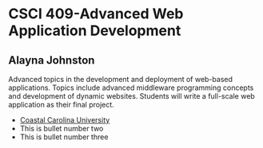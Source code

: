# CSCI 409-Advanced Web Application Development
## Alayna Johnston

Advanced topics in the development and deployment of web-based applications.
Topics include advanced middleware programming concepts and development of
dynamic websites. Students will write a full-scale web application as their final
project.

- [Coastal Carolina University](https://coastal.edu)
- This is bullet number two
- This is bullet number three
